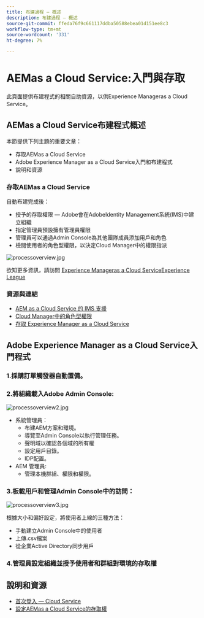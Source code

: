 ```yaml
---
title: 布建過程 — 概述
description: 布建過程 — 概述
source-git-commit: ffeda76f9c661117ddba50588ebea01d151ee8c3
workflow-type: tm+mt
source-wordcount: '331'
ht-degree: 7%

---
```



# AEMas a Cloud Service:入門與存取

此頁面提供布建程式的相關自助資源，以供Experience Manageras a Cloud Service。

## AEMas a Cloud Service布建程式概述

本節提供下列主題的重要文章：

* 存取AEMas a Cloud Service
* Adobe Experience Manager as a Cloud Service入門和布建程式
* 說明和資源


### 存取AEMas a Cloud Service

自動布建完成後：

* 授予的存取權限 — Adobe會在AdobeIdentity Management系統(IMS)中建立組織
* 指定管理員預設擁有管理員權限
* 管理員可以通過Admin Console為其他團隊成員添加用戶和角色
* 檢閱使用者的角色型權限，以決定Cloud Manager中的權限指派

![processoverview.jpg](assets/processOverview.jpg)


欲知更多資訊，請訪問 [Experience Manageras a Cloud ServiceExperience League](https://experienceleague.adobe.com/docs/experience-manager-cloud-service/onboarding/home.html?lang=en)

### 資源與連結

* [AEM as a Cloud Service 的 IMS 支援](https://experienceleague.adobe.com/docs/experience-manager-cloud-service/security/ims-support.html?lang=en)
* [Cloud Manager中的角色型權限](https://experienceleague.adobe.com/docs/experience-manager-cloud-service/onboarding/what-is-required/role-based-permissions.html?lang=en#what-is-required)
* [存取 Experience Manager as a Cloud Service ](https://experienceleague.adobe.com/docs/experience-manager-cloud-service/onboarding/getting-access/navigation.html?lang=en#getting-access)


## Adobe Experience Manager as a Cloud Service入門程式

### 1.採購訂單觸發器自動置備。

### 2.將組織載入Adobe Admin Console:

![processoverview2.jpg](assets/processOverview2.jpg)

* 系統管理員：
   * 布建AEM方案和環境。
   * 導覽至Admin Console以執行管理任務。
   * 聲明域以確認各個域的所有權
   * 設定用戶目錄。
   * IDP配置。
* AEM 管理員:
   * 管理本機群組、權限和權限。

### 3.板載用戶和管理Admin Console中的訪問：

![processoverview3.jpg](assets/processOverview3.jpg)

根據大小和偏好設定，將使用者上線的三種方法：
* 手動建立Admin Console中的使用者
* 上傳.csv檔案
* 從企業Active Directory同步用戶

### 4.管理員設定組織並授予使用者和群組對環境的存取權

## 說明和資源

* [首次登入 — Cloud Service](/help/journey-onboarding/sysadmin/learning-path-aem-users.md)
* [設定AEMas a Cloud Service的存取權](https://experienceleague.adobe.com/docs/experience-manager-learn/cloud-service/accessing/overview.html?lang=en#accessing)

